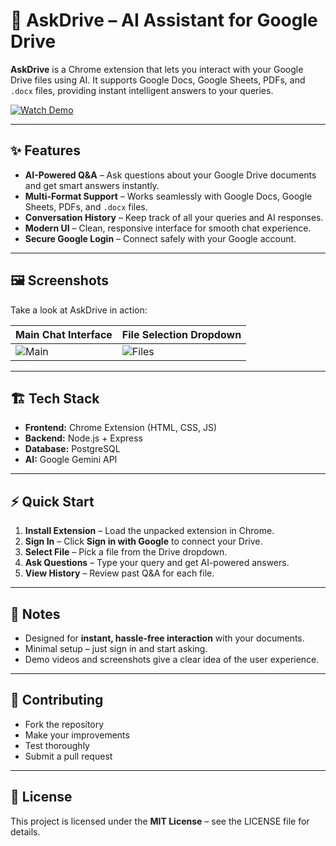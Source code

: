 # 🚀 AskDrive – AI Assistant for Google Drive

**AskDrive** is a Chrome extension that lets you interact with your Google Drive files using AI. It supports Google Docs, Google Sheets, PDFs, and `.docx` files, providing instant intelligent answers to your queries.  

[![Watch Demo](https://img.shields.io/badge/Watch%20Demo-Click%20Here-blue?style=for-the-badge)](https://drive.google.com/file/d/1UBiN-H2icQDclbey3URcWUp8apjaa9KR/view?usp=sharing)

---

## ✨ Features

- **AI-Powered Q&A** – Ask questions about your Google Drive documents and get smart answers instantly.  
- **Multi-Format Support** – Works seamlessly with Google Docs, Google Sheets, PDFs, and `.docx` files.  
- **Conversation History** – Keep track of all your queries and AI responses.  
- **Modern UI** – Clean, responsive interface for smooth chat experience.  
- **Secure Google Login** – Connect safely with your Google account.

---

## 🖼️ Screenshots

Take a look at AskDrive in action:

| Main Chat Interface | File Selection Dropdown |
|-------------------|-----------------------|
| ![Main](images/chat_ui.png) | ![Files](images/file_dropdown.png) |

---

## 🏗️ Tech Stack

- **Frontend:** Chrome Extension (HTML, CSS, JS)  
- **Backend:** Node.js + Express  
- **Database:** PostgreSQL  
- **AI:** Google Gemini API  

---

## ⚡ Quick Start

1. **Install Extension** – Load the unpacked extension in Chrome.  
2. **Sign In** – Click **Sign in with Google** to connect your Drive.  
3. **Select File** – Pick a file from the Drive dropdown.  
4. **Ask Questions** – Type your query and get AI-powered answers.  
5. **View History** – Review past Q&A for each file.  

---

## 📝 Notes

- Designed for **instant, hassle-free interaction** with your documents.  
- Minimal setup – just sign in and start asking.  
- Demo videos and screenshots give a clear idea of the user experience.

---

## 🤝 Contributing

- Fork the repository  
- Make your improvements  
- Test thoroughly  
- Submit a pull request  

---

## 📄 License

This project is licensed under the **MIT License** – see the LICENSE file for details.
